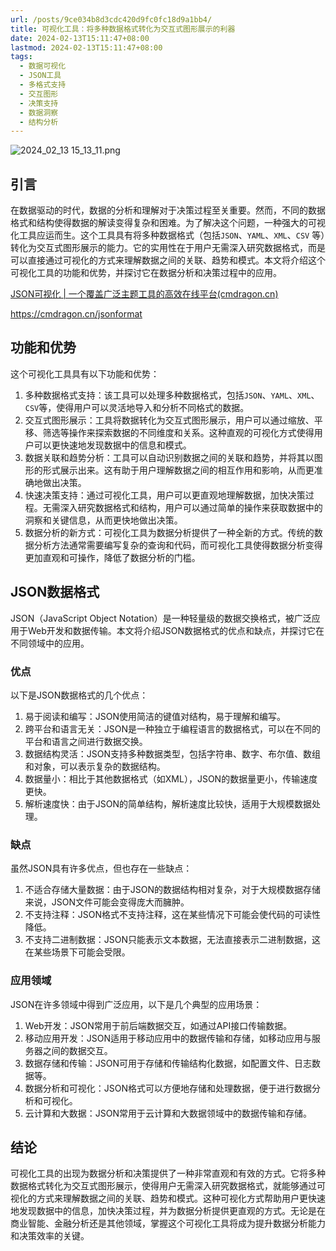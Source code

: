 ```yaml
---
url: /posts/9ce034b8d3cdc420d9fc0fc18d9a1bb4/
title: 可视化工具：将多种数据格式转化为交互式图形展示的利器
date: 2024-02-13T15:11:47+08:00
lastmod: 2024-02-13T15:11:47+08:00
tags:
  - 数据可视化
  - JSON工具
  - 多格式支持
  - 交互图形
  - 决策支持
  - 数据洞察
  - 结构分析
---
```


<img src="https://static.cmdragon.cn/blog/images/2024_02_13 15_13_11.png@blog" title="2024_02_13 15_13_11.png" alt="2024_02_13 15_13_11.png"/>

## 引言

在数据驱动的时代，数据的分析和理解对于决策过程至关重要。然而，不同的数据格式和结构使得数据的解读变得复杂和困难。为了解决这个问题，一种强大的可视化工具应运而生。这个工具具有将多种数据格式（包括`JSON`、`YAML`、`XML`、`CSV`
等）转化为交互式图形展示的能力。它的实用性在于用户无需深入研究数据格式，而是可以直接通过可视化的方式来理解数据之间的关联、趋势和模式。本文将介绍这个可视化工具的功能和优势，并探讨它在数据分析和决策过程中的应用。

[JSON可视化 | 一个覆盖广泛主题工具的高效在线平台(cmdragon.cn)](https://cmdragon.cn/jsonformat)

https://cmdragon.cn/jsonformat

## 功能和优势

这个可视化工具具有以下功能和优势：

1. 多种数据格式支持：该工具可以处理多种数据格式，包括`JSON`、`YAML`、`XML`、`CSV`等，使得用户可以灵活地导入和分析不同格式的数据。
1. 交互式图形展示：工具将数据转化为交互式图形展示，用户可以通过缩放、平移、筛选等操作来探索数据的不同维度和关系。这种直观的可视化方式使得用户可以更快速地发现数据中的信息和模式。
1. 数据关联和趋势分析：工具可以自动识别数据之间的关联和趋势，并将其以图形的形式展示出来。这有助于用户理解数据之间的相互作用和影响，从而更准确地做出决策。
1. 快速决策支持：通过可视化工具，用户可以更直观地理解数据，加快决策过程。无需深入研究数据格式和结构，用户可以通过简单的操作来获取数据中的洞察和关键信息，从而更快地做出决策。
1. 数据分析的新方式：可视化工具为数据分析提供了一种全新的方式。传统的数据分析方法通常需要编写复杂的查询和代码，而可视化工具使得数据分析变得更加直观和可操作，降低了数据分析的门槛。

## JSON数据格式

JSON（JavaScript Object Notation）是一种轻量级的数据交换格式，被广泛应用于Web开发和数据传输。本文将介绍JSON数据格式的优点和缺点，并探讨它在不同领域中的应用。

### 优点

以下是JSON数据格式的几个优点：

1. 易于阅读和编写：JSON使用简洁的键值对结构，易于理解和编写。
1. 跨平台和语言无关：JSON是一种独立于编程语言的数据格式，可以在不同的平台和语言之间进行数据交换。
1. 数据结构灵活：JSON支持多种数据类型，包括字符串、数字、布尔值、数组和对象，可以表示复杂的数据结构。
1. 数据量小：相比于其他数据格式（如XML），JSON的数据量更小，传输速度更快。
1. 解析速度快：由于JSON的简单结构，解析速度比较快，适用于大规模数据处理。

### 缺点

虽然JSON具有许多优点，但也存在一些缺点：

1. 不适合存储大量数据：由于JSON的数据结构相对复杂，对于大规模数据存储来说，JSON文件可能会变得庞大而臃肿。
1. 不支持注释：JSON格式不支持注释，这在某些情况下可能会使代码的可读性降低。
1. 不支持二进制数据：JSON只能表示文本数据，无法直接表示二进制数据，这在某些场景下可能会受限。

### 应用领域

JSON在许多领域中得到广泛应用，以下是几个典型的应用场景：

1. Web开发：JSON常用于前后端数据交互，如通过API接口传输数据。
1. 移动应用开发：JSON适用于移动应用中的数据传输和存储，如移动应用与服务器之间的数据交互。
1. 数据存储和传输：JSON可用于存储和传输结构化数据，如配置文件、日志数据等。
1. 数据分析和可视化：JSON格式可以方便地存储和处理数据，便于进行数据分析和可视化。
1. 云计算和大数据：JSON常用于云计算和大数据领域中的数据传输和存储。

## 结论

可视化工具的出现为数据分析和决策提供了一种非常直观和有效的方式。它将多种数据格式转化为交互式图形展示，使得用户无需深入研究数据格式，就能够通过可视化的方式来理解数据之间的关联、趋势和模式。这种可视化方式帮助用户更快速地发现数据中的信息，加快决策过程，并为数据分析提供更直观的方式。无论是在商业智能、金融分析还是其他领域，掌握这个可视化工具将成为提升数据分析能力和决策效率的关键。